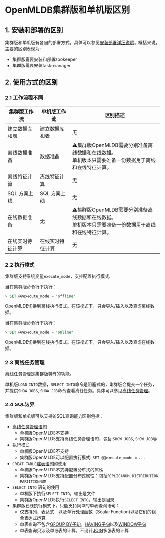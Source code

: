 # OpenMLDB集群版和单机版区别

## 1. 安装和部署的区别

集群版和单机版有各自的部署方式，具体可以参见[安装部署详细说明](../deploy/install_deploy.md)。概括来说，主要的区别表现为:

- 集群版需要安装和部署zookeeper
- 集群版需要安装task-manager

## 2. 使用方式的区别

### 2.1 工作流程不同

| 集群版工作流     | 单机版工作流     | 区别描述                                                     |
| ---------------- | ---------------- | ------------------------------------------------------------ |
| 建立数据库和表   | 建立数据库和表   | 无                                                           |
| 离线数据准备     | 数据准备         | ⚠️集群版OpenMLDB需要分别准备离线数据和在线数据。<br />单机版本只需要准备一份数据用于离线和在线特征计算。 |
| 离线特征计算     | 离线特征计算     | 无                                                           |
| SQL 方案上线     | SQL 方案上线     | 无                                                           |
| 在线数据准备     | 无               | ⚠️集群版OpenMLDB需要分别准备离线数据和在线数据。<br />单机版本只需要准备一份数据用于离线和在线特征计算。 |
| 在线实时特征计算 | 在线实时特征计算 | 无                                                           |



### 2.2 执行模式

集群版支持系统变量`execute_mode`，支持配置执行模式。

当在集群版命令行下执行：

```sql
> SET @@execute_mode = "offline"
```

OpenMLDB切换到离线执行模式。在该模式下，只会导入/插入以及查询离线数据。

当在集群版命令行下执行：

```sql
> SET @@execute_mode = "online"
```

OpenMLDB切换到在线执行模式。在该模式下，只会导入/插入以及查询在线数据。

### 2.3 离线任务管理

离线任务管理是集群版特有的功能。

单机版`LOAD INTO`数据，`SELECT INTO`命令是阻塞式的，集群版会提交一个任务，并提供`SHOW JOBS`, `SHOW JOB`命令查看离线任务。具体可以参见[离线任务管理](../reference/sql/task_manage/reference.md)。

### 2.4 SQL边界

集群版和单机版可以支持的SQL查询能力区别包括：

- [离线任务管理语句](../reference/sql/task_manage/reference.md)
  - 单机版OpenMLDB不支持
  - 集群版OpenMLDB支持离线任务管理语句，包括:`SHOW JOBS`, `SHOW JOB`等
- 执行模式
  - 单机版OpenMLDB不支持
  - 集群版OpenMLDB可以配置执行模式: `SET @@execute_mode = ...`
- `CREAT TABLE`[建表语句](../reference/sql/ddl/CREATE_TABLE_STATEMENT.md)的使用
  - 单机版OpenMLDB不支持配置分布式的属性
  - 集群版OpenMLDB支持配置分布式属性：包括`REPLICANUM`, `DISTRIBUTION`, `PARTITIONNUM`
- `SELECT INTO` 语句的使用
  - 单机版下执行`SELECT INTO`，输出是文件
  - 集群版OpenMLDB执行`SELECT INTO`，输出是目录
- 集群版在线执行模式下，只能支持简单的单表查询语句：
  - 仅支持列，表达式，以及单行处理函数（Scalar Function)以及它们的组合表达式运算
  - 单表查询不包含[GROUP BY子句](../reference/sql/dql/JOIN_CLAUSE.md)，[HAVING子句](../reference/sql/dql/HAVING_CLAUSE.md)以及[WINDOW子句](../reference/sql/dql/WINDOW_CLAUSE.md)
  - 单表查询只涉及单张表的计算，不设计[JOIN](../reference/sql/dql/JOIN_CLAUSE.md)多张表的计算

### 